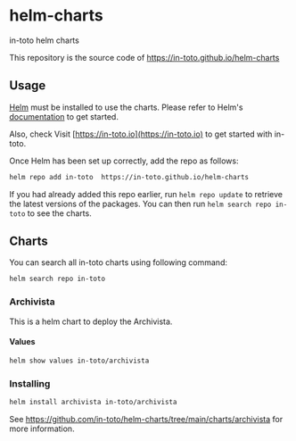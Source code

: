 # helm-charts

in-toto helm charts

This repository is the source code of https://in-toto.github.io/helm-charts

## Usage

[Helm](https://helm.sh) must be installed to use the charts.  Please refer to
Helm's [documentation](https://helm.sh/docs) to get started.

Also, check Visit [https://in-toto.io](https://in-toto.io) to get started with
in-toto.

Once Helm has been set up correctly, add the repo as follows:

```bash
helm repo add in-toto  https://in-toto.github.io/helm-charts
```

If you had already added this repo earlier, run `helm repo update` to retrieve
the latest versions of the packages.  You can then run `helm search repo
in-toto` to see the charts.

## Charts

You can search all in-toto charts using following command:

```bash
helm search repo in-toto
```


### Archivista

This is a helm chart to deploy the Archivista.

#### Values

```bash
helm show values in-toto/archivista
```

### Installing

```bash
helm install archivista in-toto/archivista
```

See https://github.com/in-toto/helm-charts/tree/main/charts/archivista for more
information.
